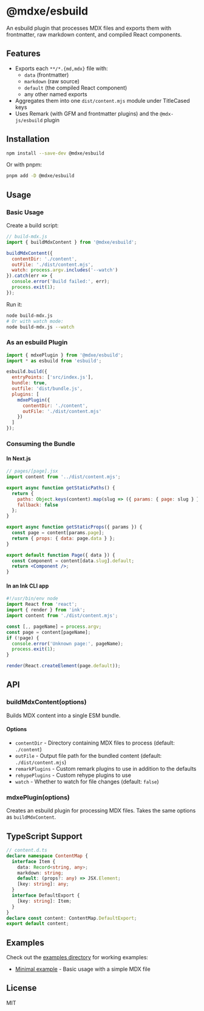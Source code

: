 # @mdxe/esbuild

An esbuild plugin that processes MDX files and exports them with frontmatter, raw markdown content, and compiled React components.

## Features

- Exports each `**/*.{md,mdx}` file with:
  - `data` (frontmatter)
  - `markdown` (raw source)
  - `default` (the compiled React component)
  - any other named exports
- Aggregates them into one `dist/content.mjs` module under TitleCased keys
- Uses Remark (with GFM and frontmatter plugins) and the `@mdx-js/esbuild` plugin

## Installation

```bash
npm install --save-dev @mdxe/esbuild
```

Or with pnpm:

```bash
pnpm add -D @mdxe/esbuild
```

## Usage

### Basic Usage

Create a build script:

```js
// build-mdx.js
import { buildMdxContent } from '@mdxe/esbuild';

buildMdxContent({
  contentDir: './content',
  outFile: './dist/content.mjs',
  watch: process.argv.includes('--watch')
}).catch(err => {
  console.error('Build failed:', err);
  process.exit(1);
});
```

Run it:

```bash
node build-mdx.js
# Or with watch mode:
node build-mdx.js --watch
```

### As an esbuild Plugin

```js
import { mdxePlugin } from '@mdxe/esbuild';
import * as esbuild from 'esbuild';

esbuild.build({
  entryPoints: ['src/index.js'],
  bundle: true,
  outfile: 'dist/bundle.js',
  plugins: [
    mdxePlugin({
      contentDir: './content',
      outFile: './dist/content.mjs'
    })
  ]
});
```

### Consuming the Bundle

#### In Next.js

```jsx
// pages/[page].jsx
import content from '../dist/content.mjs';

export async function getStaticPaths() {
  return { 
    paths: Object.keys(content).map(slug => ({ params: { page: slug } })), 
    fallback: false 
  };
}

export async function getStaticProps({ params }) {
  const page = content[params.page];
  return { props: { data: page.data } };
}

export default function Page({ data }) {
  const Component = content[data.slug].default;
  return <Component />;
}
```

#### In an Ink CLI app

```js
#!/usr/bin/env node
import React from 'react';
import { render } from 'ink';
import content from './dist/content.mjs';

const [,, pageName] = process.argv;
const page = content[pageName];
if (!page) {
  console.error('Unknown page:', pageName);
  process.exit(1);
}

render(React.createElement(page.default));
```

## API

### buildMdxContent(options)

Builds MDX content into a single ESM bundle.

#### Options

- `contentDir` - Directory containing MDX files to process (default: `./content`)
- `outFile` - Output file path for the bundled content (default: `./dist/content.mjs`)
- `remarkPlugins` - Custom remark plugins to use in addition to the defaults
- `rehypePlugins` - Custom rehype plugins to use
- `watch` - Whether to watch for file changes (default: `false`)

### mdxePlugin(options)

Creates an esbuild plugin for processing MDX files. Takes the same options as `buildMdxContent`.

## TypeScript Support

```ts
// content.d.ts
declare namespace ContentMap {
  interface Item {
    data: Record<string, any>;
    markdown: string;
    default: (props?: any) => JSX.Element;
    [key: string]: any;
  }
  interface DefaultExport {
    [key: string]: Item;
  }
}
declare const content: ContentMap.DefaultExport;
export default content;
```

## Examples

Check out the [examples directory](./examples) for working examples:

- [Minimal example](./examples/minimal) - Basic usage with a simple MDX file

## License

MIT

